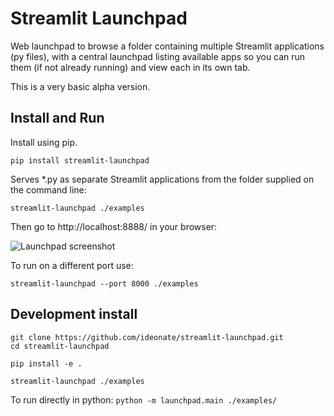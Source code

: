 # Streamlit Launchpad

Web launchpad to browse a folder containing multiple Streamlit applications (py files), with a central launchpad listing available apps so you can run them (if not already running) and view each in its own tab.

This is a very basic alpha version.

## Install and Run

Install using pip.

```
pip install streamlit-launchpad
```

Serves *.py as separate Streamlit applications from the folder supplied on the command line:

```
streamlit-launchpad ./examples
```

Then go to http://localhost:8888/ in your browser:

![Launchpad screenshot](screenshots/Launchpad.png)

To run on a different port use:

```
streamlit-launchpad --port 8000 ./examples
```

## Development install

```
git clone https://github.com/ideonate/streamlit-launchpad.git
cd streamlit-launchpad

pip install -e .

streamlit-launchpad ./examples
```

To run directly in python: `python -m launchpad.main ./examples/`
